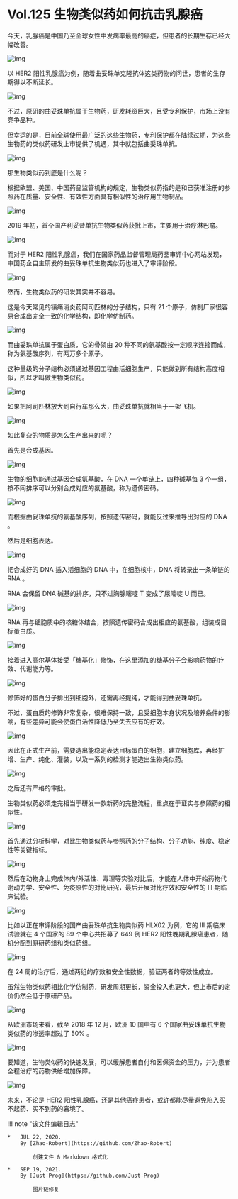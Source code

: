 
# Vol.125 生物类似药如何抗击乳腺癌

今天，乳腺癌是中国乃至全球女性中发病率最高的癌症，但患者的长期生存已经大幅改善。

![img](https://cdn.jsdelivr.net/gh/just-prog/static/img/202109191736705.jpeg)

以 HER2 阳性乳腺癌为例，随着曲妥珠单克隆抗体这类药物的问世，患者的生存期得以不断延长。

![img](https://cdn.jsdelivr.net/gh/just-prog/static/img/202109191736186.jpeg)

不过，原研的曲妥珠单抗属于生物药，研发耗资巨大，且受专利保护，市场上没有竞争品种。

但幸运的是，目前全球使用最广泛的这些生物药，专利保护都在陆续过期，为这些生物药的类似药研发上市提供了机遇，其中就包括曲妥珠单抗。

![img](https://cdn.jsdelivr.net/gh/just-prog/static/img/202109191736134.jpeg)

那生物类似药到底是什么呢？

根据欧盟、美国、中国药品监管机构的规定，生物类似药指的是和已获准注册的参照药在质量、安全性、有效性方面具有相似性的治疗用生物制品。

![img](https://cdn.jsdelivr.net/gh/just-prog/static/img/202109191736662.jpeg)



2019 年初，首个国产利妥昔单抗生物类似药获批上市，主要用于治疗淋巴瘤。



![img](https://cdn.jsdelivr.net/gh/just-prog/static/img/202109191736686.jpeg)

而对于 HER2 阳性乳腺癌，我们在国家药品监督管理局药品审评中心网站发现，中国药企自主研发的曲妥珠单抗生物类似药也进入了审评阶段。

![img](https://cdn.jsdelivr.net/gh/just-prog/static/img/202109191736065.jpeg)

然而，生物类似药的研发其实并不容易。

这是今天常见的镇痛消炎药阿司匹林的分子结构，只有 21 个原子，仿制厂家很容易合成出完全一致的化学结构，即化学仿制药。

![img](https://cdn.jsdelivr.net/gh/just-prog/static/img/202109191736161.jpeg)

而曲妥珠单抗属于蛋白质，它的骨架由 20 种不同的氨基酸按一定顺序连接而成，称为氨基酸序列，有两万多个原子。

这种量级的分子结构必须通过基因工程由活细胞生产，只能做到所有结构高度相似，所以才叫做生物类似药。

![img](https://cdn.jsdelivr.net/gh/just-prog/static/img/202109191736752.jpeg)

如果把阿司匹林放大到自行车那么大，曲妥珠单抗就相当于一架飞机。

![img](https://cdn.jsdelivr.net/gh/just-prog/static/img/202109191736919.jpeg)

如此复杂的物质是怎么生产出来的呢？

首先是合成基因。

![img](https://cdn.jsdelivr.net/gh/just-prog/static/img/202109191736120.jpeg)

生物的细胞能通过基因合成氨基酸，在 DNA 一个单链上，四种碱基每 3 个一组，按不同排序可以分别合成对应的氨基酸，称为遗传密码。

![img](https://cdn.jsdelivr.net/gh/just-prog/static/img/202109191736614.jpeg)

而根据曲妥珠单抗的氨基酸序列，按照遗传密码，就能反过来推导出对应的 DNA 。

然后是细胞表达。

![img](https://cdn.jsdelivr.net/gh/just-prog/static/img/202109191736762.jpeg)

把合成好的 DNA 插入活细胞的 DNA 中，在细胞核中，DNA 将转录出一条单链的 RNA 。

RNA 会保留 DNA 碱基的排序，只不过胸腺嘧啶 T 变成了尿嘧啶 U 而已。

![img](https://cdn.jsdelivr.net/gh/just-prog/static/img/202109191736449.jpeg)

RNA 再与细胞质中的核糖体结合，按照遗传密码合成出相应的氨基酸，组装成目标蛋白质。

![img](https://cdn.jsdelivr.net/gh/just-prog/static/img/202109191736014.jpeg)

接着进入高尔基体接受「糖基化」修饰，在这里添加的糖基分子会影响药物的疗效、代谢能力等。

![img](https://cdn.jsdelivr.net/gh/just-prog/static/img/202109191736104.jpeg)

修饰好的蛋白分子排出到细胞外，还需再经提纯，才能得到曲妥珠单抗。

不过，蛋白质的修饰非常复杂，很难保持一致，且受细胞本身状况及培养条件的影响，有些差异可能会使蛋白活性降低乃至失去应有的疗效。

![img](https://cdn.jsdelivr.net/gh/just-prog/static/img/202109191736999.jpeg)

因此在正式生产前，需要选出能稳定表达目标蛋白的细胞，建立细胞库，再经扩增、生产、纯化、灌装，以及一系列的检测才能造出生物类似药。

![img](https://cdn.jsdelivr.net/gh/just-prog/static/img/202109191736673.jpeg)

之后还有严格的审批。

生物类似药必须走完相当于研发一款新药的完整流程，重点在于证实与参照药的相似性。

![img](https://cdn.jsdelivr.net/gh/just-prog/static/img/202109191736964.jpeg)

首先通过分析科学，对比生物类似药与参照药的分子结构、分子功能、纯度、稳定性等关键指标。

![img](https://cdn.jsdelivr.net/gh/just-prog/static/img/202109191736342.jpeg)

然后在动物身上完成体内/外活性、毒理等实验对比后，才能在人体中开始药物代谢动力学、安全性、免疫原性的对比研究，最后开展对比疗效和安全性的 III 期临床试验。

![img](https://cdn.jsdelivr.net/gh/just-prog/static/img/202109191736345.jpeg)

比如以正在审评阶段的国产曲妥珠单抗生物类似药 HLX02 为例，它的 III 期临床试验就在 4 个国家的 89 个中心共招募了 649 例 HER2 阳性晚期乳腺癌患者，随机分配到原研药组和类似药组。

![img](https://cdn.jsdelivr.net/gh/just-prog/static/img/202109191737553.jpeg)

在 24 周的治疗后，通过两组的疗效和安全性数据，验证两者的等效性成立。

虽然生物类似药相比化学仿制药，研发周期更长，资金投入也更大，但上市后的定价仍然会低于原研产品。

![img](https://cdn.jsdelivr.net/gh/just-prog/static/img/202109191736373.jpeg)

从欧洲市场来看，截至 2018 年 12 月，欧洲 10 国中有 6 个国家曲妥珠单抗生物类似药的渗透率超过了 50% 。

![img](https://cdn.jsdelivr.net/gh/just-prog/static/img/202109191736125.jpeg)

要知道，生物类似药的快速发展，可以缓解患者自付和医保资金的压力，并为患者全程治疗的药物供给增加保障。

![img](https://cdn.jsdelivr.net/gh/just-prog/static/img/202109191736209.jpeg)

未来，不论是 HER2 阳性乳腺癌，还是其他癌症患者，或许都能尽量避免陷入买不起药、买不到药的窘境了。


!!! note "该文件编辑日志"

	* 	JUL 22, 2020.
		By [Zhao-Robert](https://github.com/Zhao-Robert)
	
			创建文件 & Markdown 格式化
	
	*	SEP 19, 2021.
		By [Just-Prog](https://github.com/Just-Prog)
		
			图片链修复